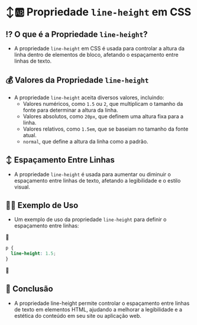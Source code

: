 # ↕🆎 Propriedade `line-height` em CSS

## ⁉ O que é a Propriedade `line-height`?
- A propriedade `line-height` em CSS é usada para controlar a altura da linha dentro de elementos de bloco, afetando o espaçamento entre linhas de texto.

## 💰 Valores da Propriedade `line-height`
- A propriedade `line-height` aceita diversos valores, incluindo:
  - Valores numéricos, como `1.5` ou `2`, que multiplicam o tamanho da fonte para determinar a altura da linha.
  - Valores absolutos, como `20px`, que definem uma altura fixa para a linha.
  - Valores relativos, como `1.5em`, que se baseiam no tamanho da fonte atual.
  - `normal`, que define a altura da linha como a padrão.

## ↕ Espaçamento Entre Linhas
- A propriedade `line-height` é usada para aumentar ou diminuir o espaçamento entre linhas de texto, afetando a legibilidade e o estilo visual.

## 👩‍🏫 Exemplo de Uso
- Um exemplo de uso da propriedade `line-height` para definir o espaçamento entre linhas:

📌

  ```css
  p {
    line-height: 1.5;
  }
   ```
📌

## 🏁 Conclusão
- A propriedade line-height permite controlar o espaçamento entre linhas de texto em elementos HTML, ajudando a melhorar a legibilidade e a estética do conteúdo em seu site ou aplicação web.
